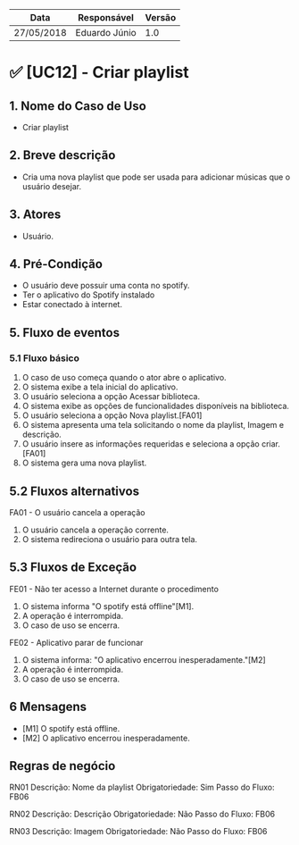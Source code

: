 Data | Responsável | Versão|
--------- | ------| --------|
27/05/2018 | Eduardo Júnio |   1.0   |


# ✅ [UC12] - Criar playlist

## 1. Nome do Caso de Uso
- Criar playlist

## 2.  Breve descrição
- Cria uma nova playlist que pode ser usada para adicionar músicas que o usuário desejar.

## 3.  Atores
- Usuário.

## 4.  Pré-Condição
- O usuário deve possuir uma conta no spotify.
- Ter o aplicativo do Spotify instalado
- Estar conectado à internet.

## 5.  Fluxo de eventos

### 5.1 Fluxo básico

1. O caso de uso começa quando o ator abre o aplicativo.
2. O sistema exibe a tela inicial do aplicativo.
3. O usuário seleciona a opção Acessar biblioteca.
4. O sistema exibe as opções de funcionalidades disponíveis na biblioteca.
5. O usuário seleciona a opção Nova playlist.[FA01]
6. O sistema apresenta uma tela solicitando o nome da playlist, Imagem e descrição.
7. O usuário insere as informações requeridas e seleciona a opção criar.[FA01]
8. O sistema gera uma nova playlist.

## 5.2 Fluxos alternativos

FA01 - O usuário cancela a operação
1. O usuário cancela a operação corrente.
2. O sistema redireciona o usuário para outra tela.


## 5.3 Fluxos de Exceção
FE01 - Não ter acesso a Internet durante o procedimento
1. O sistema informa "O spotify está offline"[M1].
2. A operação é interrompida.
3. O caso de uso se encerra.

FE02 - Aplicativo parar de funcionar
1. O sistema informa: "O aplicativo encerrou inesperadamente."[M2]
2. A operação é interrompida.
3. O caso de uso se encerra.

## 6 Mensagens
- [M1] O spotify está offline.
- [M2] O aplicativo encerrou inesperadamente.

## Regras de negócio

RN01
Descrição: Nome da playlist
Obrigatoriedade: Sim
Passo​ ​do​ ​Fluxo: FB06

RN02
Descrição: Descrição
Obrigatoriedade: Não
Passo​ ​do​ ​Fluxo: FB06

RN03
Descrição: Imagem
Obrigatoriedade: Não
Passo​ ​do​ ​Fluxo: FB06